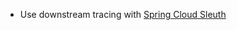 * Use downstream tracing with [Spring Cloud Sleuth](https://spring.io/projects/spring-cloud-sleuth#samples)